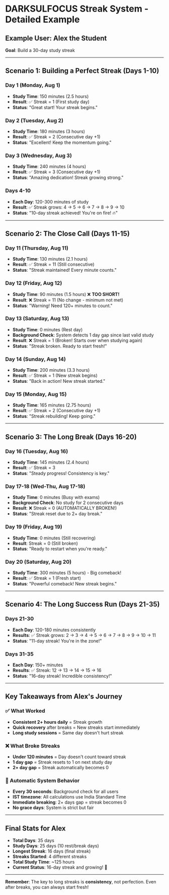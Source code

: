 # DARKSULFOCUS Streak System - Detailed Example

## Example User: Alex the Student
**Goal**: Build a 30-day study streak

---

## Scenario 1: Building a Perfect Streak (Days 1-10)

### Day 1 (Monday, Aug 1)
- **Study Time**: 150 minutes (2.5 hours)
- **Result**: ✅ Streak = 1 (First study day)
- **Status**: "Great start! Your streak begins."

### Day 2 (Tuesday, Aug 2)  
- **Study Time**: 180 minutes (3 hours)
- **Result**: ✅ Streak = 2 (Consecutive day +1)
- **Status**: "Excellent! Keep the momentum going."

### Day 3 (Wednesday, Aug 3)
- **Study Time**: 240 minutes (4 hours) 
- **Result**: ✅ Streak = 3 (Consecutive day +1)
- **Status**: "Amazing dedication! Streak growing strong."

### Days 4-10
- **Each Day**: 120-300 minutes of study
- **Result**: ✅ Streak grows: 4 → 5 → 6 → 7 → 8 → 9 → 10
- **Status**: "10-day streak achieved! You're on fire! 🔥"

---

## Scenario 2: The Close Call (Days 11-15)

### Day 11 (Thursday, Aug 11)
- **Study Time**: 130 minutes (2.1 hours)
- **Result**: ✅ Streak = 11 (Still consecutive)
- **Status**: "Streak maintained! Every minute counts."

### Day 12 (Friday, Aug 12)  
- **Study Time**: 90 minutes (1.5 hours) ❌ **TOO SHORT!**
- **Result**: ❌ Streak = 11 (No change - minimum not met)
- **Status**: "Warning! Need 120+ minutes to count."

### Day 13 (Saturday, Aug 13)
- **Study Time**: 0 minutes (Rest day)
- **Background Check**: System detects 1 day gap since last valid study
- **Result**: ❌ Streak = 1 (Broken! Starts over when studying again)
- **Status**: "Streak broken. Ready to start fresh!"

### Day 14 (Sunday, Aug 14)
- **Study Time**: 200 minutes (3.3 hours)
- **Result**: ✅ Streak = 1 (New streak begins)
- **Status**: "Back in action! New streak started."

### Day 15 (Monday, Aug 15)
- **Study Time**: 165 minutes (2.75 hours)
- **Result**: ✅ Streak = 2 (Consecutive day +1)
- **Status**: "Streak rebuilding! Keep going."

---

## Scenario 3: The Long Break (Days 16-20)

### Day 16 (Tuesday, Aug 16)
- **Study Time**: 145 minutes (2.4 hours)
- **Result**: ✅ Streak = 3
- **Status**: "Steady progress! Consistency is key."

### Day 17-18 (Wed-Thu, Aug 17-18)
- **Study Time**: 0 minutes (Busy with exams)
- **Background Check**: No study for 2 consecutive days
- **Result**: ❌ Streak = 0 (AUTOMATICALLY BROKEN!)
- **Status**: "Streak reset due to 2+ day break."

### Day 19 (Friday, Aug 19)
- **Study Time**: 0 minutes (Still recovering)
- **Result**: Streak = 0 (Still broken)
- **Status**: "Ready to restart when you're ready."

### Day 20 (Saturday, Aug 20)
- **Study Time**: 300 minutes (5 hours) - Big comeback!
- **Result**: ✅ Streak = 1 (Fresh start)
- **Status**: "Powerful comeback! New streak begins."

---

## Scenario 4: The Long Success Run (Days 21-35)

### Days 21-30
- **Each Day**: 120-180 minutes consistently
- **Results**: ✅ Streak grows: 2 → 3 → 4 → 5 → 6 → 7 → 8 → 9 → 10 → 11
- **Status**: "11-day streak! You're in the zone!"

### Days 31-35  
- **Each Day**: 150+ minutes
- **Results**: ✅ Streak: 12 → 13 → 14 → 15 → 16
- **Status**: "16-day streak! Incredible consistency!"

---

## Key Takeaways from Alex's Journey

### ✅ What Worked
- **Consistent 2+ hours daily** = Streak growth
- **Quick recovery** after breaks = New streaks start immediately
- **Long study sessions** = Same day doesn't hurt streak

### ❌ What Broke Streaks
- **Under 120 minutes** = Day doesn't count toward streak
- **1 day gap** = Streak resets to 1 on next study day  
- **2+ day gap** = Streak automatically becomes 0

### 🤖 Automatic System Behavior
- **Every 30 seconds**: Background check for all users
- **IST timezone**: All calculations use India Standard Time
- **Immediate breaking**: 2+ days gap = streak becomes 0
- **No grace days**: System is strict but fair

---

## Final Stats for Alex
- **Total Days**: 35 days
- **Study Days**: 25 days (10 rest/break days)
- **Longest Streak**: 16 days (final streak)
- **Streaks Started**: 4 different streaks
- **Total Study Time**: ~125 hours
- **Current Status**: 16-day streak and growing! 💪

---

**Remember**: The key to long streaks is **consistency**, not perfection. 
Even after breaks, you can always start fresh!
